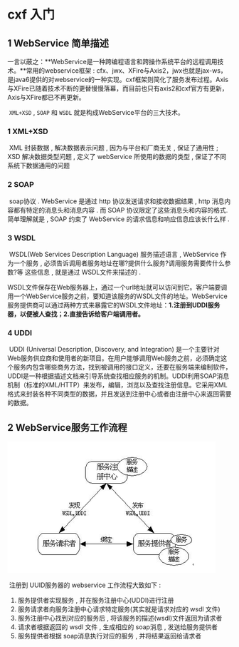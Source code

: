 # cxf 入门

## 1 WebService 简单描述

​	一言以蔽之：**WebService是一种跨编程语言和跨操作系统平台的远程调用技术。**常用的webservice框架 : cfx、jwx、XFire与Axis2，jwx也就是jax-ws，是java6提供的对webservice的一种实现。cxf框架则简化了服务发布过程。Axis与XFire已随着技术不断的更替慢慢落幕，而目前也只有axis2和cxf官方有更新，Axis与XFire都已不再更新。

​		`XML+XSD` , `SOAP` 和 `WSDL` 就是构成WebService平台的三大技术。

### 1 XML+XSD

​	XML 封装数据 , 解决数据表示问题 , 因为与平台和厂商无关 , 保证了通用性 ; XSD 解决数据类型问题 , 定义了 webService 所使用的数据的类型 , 保证了不同系统下数据通用的问题

### 2 SOAP

​	soap协议 . WebService 是通过 http 协议发送请求和接收数据结果 , http 消息内容都有特定的消息头和消息内容 . 而 SOAP 协议限定了这些消息头和内容的格式. 简单理解就是 , SOAP 约束了 WebService 的请求信息和响应信息应该长什么样 .

### 3 WSDL

​	WSDL(Web Services Description Language) 服务描述语言 , WebService 作为一个服务 , 必须告诉调用者服务地址在哪?提供什么服务?调用服务需要传什么参数?等 这些信息 , 就是通过 WSDL文件来描述的 .

​	WSDL文件保存在Web服务器上，通过一个url地址就可以访问到它。客户端要调用一个WebService服务之前，要知道该服务的WSDL文件的地址。WebService服务提供商可以通过两种方式来暴露它的WSDL文件地址：**1.注册到UDDI服务器，以便被人查找；2.直接告诉给客户端调用者。**

### 4 UDDI

​	UDDI (Universal Description, Discovery, and Integration) 是一个主要针对Web服务供应商和使用者的新项目。在用户能够调用Web服务之前，必须确定这个服务内包含哪些商务方法，找到被调用的接口定义，还要在服务端来编制软件，UDDI是一种根据描述文档来引导系统查找相应服务的机制。UDDI利用SOAP消息机制（标准的XML/HTTP）来发布，编辑，浏览以及查找注册信息。它采用XML格式来封装各种不同类型的数据，并且发送到注册中心或者由注册中心来返回需要的数据。

## 2 WebService服务工作流程

![](img/webservice.png)

​	注册到 UUID服务器的 webservice 工作流程大致如下 :

1. 服务提供者实现服务 , 并在服务注册中心(UDDI)进行注册
2. 服务请求者向服务注册中心请求特定服务(其实就是请求对应的 wsdl 文件)
3. 服务注册中心找到对应的服务后 , 将该服务的描述(wsdl)文件返回为请求者
4. 请求者根据返回的 wsdl 文件 , 生成相应的 soap消息 , 发送给服务提供者
5. 服务提供者根据 soap消息执行对应的服务 , 并将结果返回给请求者



